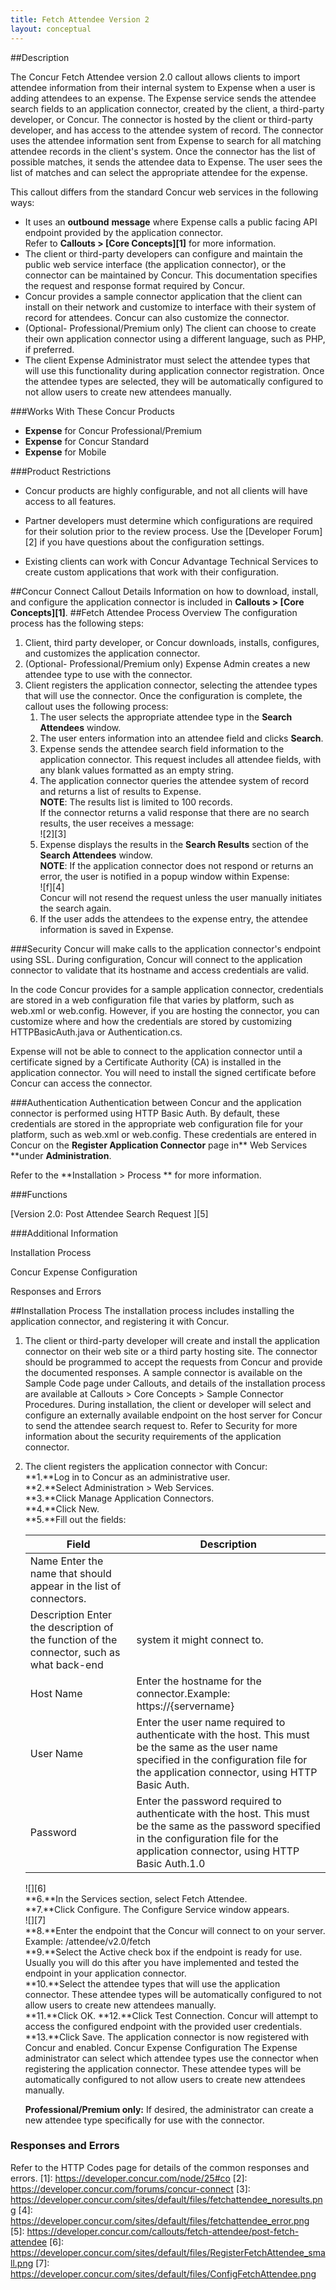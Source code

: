 ```yaml
---
title: Fetch Attendee Version 2
layout: conceptual
---
```







##Description    


The Concur Fetch Attendee version 2.0 callout allows clients to import attendee information from their internal system to Expense when a user is adding attendees to an expense. The Expense service sends the attendee search fields to an application connector, created by the client, a third-party developer, or Concur. The connector is hosted by the client or third-party developer, and has access to the attendee system of record. The connector uses the attendee information sent from Expense to search for all matching attendee records in the client's system. Once the connector has the list of possible matches, it sends the attendee data to Expense. The user sees the list of matches and can select the appropriate attendee for the expense.

This callout differs from the standard Concur web services in the following ways:

* It uses an **outbound** **message** where Expense calls a public facing API endpoint provided by the application connector.  
Refer to **Callouts > [Core Concepts][1]** for more information.
* The client or third-party developers can configure and maintain the public web service interface (the application connector), or the connector can be maintained by Concur. This documentation specifies the request and response format required by Concur.
* Concur provides a sample connector application that the client can install on their network and customize to interface with their system of record for attendees. Concur can also customize the connector.
* (Optional- Professional/Premium only) The client can choose to create their own application connector using a different language, such as PHP, if preferred.
* The client Expense Administrator must select the attendee types that will use this functionality during application connector registration. Once the attendee types are selected, they will be automatically configured to not allow users to create new attendees manually.
 
###Works With These Concur Products
* **Expense** for Concur Professional/Premium
* **Expense** for Concur Standard
* **Expense** for Mobile


###Product Restrictions    
* Concur products are highly configurable, and not all clients will have access to all features.

* Partner developers must determine which configurations are required for their solution prior to the review process. Use the [Developer Forum][2] if you have questions about the configuration settings.

* Existing clients can work with Concur Advantage Technical Services to create custom applications that work with their configuration.

 
##Concur Connect Callout Details 
  Information on how to download, install, and configure the application connector is included in **Callouts > [Core Concepts][1]**. 
##Fetch Attendee Process Overview 
  The configuration process has the following steps:

1. Client, third party developer, or Concur downloads, installs, configures, and customizes the application connector.
2. (Optional- Professional/Premium only) Expense Admin creates a new attendee type to use with the connector.
3. Client registers the application connector, selecting the attendee types that will use the connector.
Once the configuration is complete, the callout uses the following process:
	1. The user selects the appropriate attendee type in the **Search** **Attendees** window.
	2. The user enters information into an attendee field and clicks **Search**.
	3. Expense sends the attendee search field information to the application connector. This request includes all attendee fields, with any blank values formatted as an empty string.
	4. The application connector queries the attendee system of record and returns a list of results to Expense.  
**NOTE**: The results list is limited to 100 records.  
If the connector returns a valid response that there are no search results, the user receives a message:  
![2][3]
	5. Expense displays the results in the **Search Results** section of the **Search Attendees** window.  
**NOTE**: If the application connector does not respond or returns an error, the user is notified in a popup window within Expense:  
![f][4]  
Concur will not resend the request unless the user manually initiates the search again.
	6. If the user adds the attendees to the expense entry, the attendee information is saved in Expense.
 
###Security 
  Concur will make calls to the application connector's endpoint using SSL. During configuration, Concur will connect to the application connector to validate that its hostname and access credentials are valid.

In the code Concur provides for a sample application connector, credentials are stored in a web configuration file that varies by platform, such as web.xml or web.config. However, if you are hosting the connector, you can customize where and how the credentials are stored by customizing HTTPBasicAuth.java or Authentication.cs.

Expense will not be able to connect to the application connector until a certificate signed by a Certificate Authority (CA) is installed in the application connector. You will need to install the signed certificate before Concur can access the connector.

 
###Authentication 
  Authentication between Concur and the application connector is performed using HTTP Basic Auth. By default, these credentials are stored in the appropriate web configuration file for your platform, such as web.xml or web.config. These credentials are entered in Concur on the **Register Application Connector** page in** Web Services **under **Administration**.

Refer to the **Installation > Process ** for more information.


###Functions

[Version 2.0: Post Attendee Search Request ][5]

###Additional Information 

Installation Process


Concur Expense Configuration

Responses and Errors

##Installation Process
The installation process includes installing the application connector, and registering it with Concur.

1. The client or third-party developer will create and install the application connector on their web site or a third party hosting site. The connector should be programmed to accept the requests from Concur and provide the documented responses. A sample connector is available on the Sample Code page under Callouts, and details of the installation process are available at Callouts > Core Concepts > Sample Connector Procedures. During installation, the client or developer will select and configure an externally available endpoint on the host server for Concur to send the attendee search request to. Refer to Security for more information about the security requirements of the application connector.
2. The client registers the application connector with Concur:  
**1.**Log in to Concur as an administrative user.  
**2.**Select Administration > Web Services.  
**3.**Click Manage Application Connectors.  
**4.**Click New.  
**5.**Fill out the fields:

	|Field	|Description|
	|------|------------|
	|Name	Enter the name that should appear in the list of connectors.
	|Description	Enter the description of the function of the connector, such as what back-end 	|system it might connect to.
	|Host Name	|Enter the hostname for the connector.Example: https://{servername}|
	|User Name	|Enter the user name required to authenticate with the host. This must be the same as the user name specified in the configuration file for the application connector, using HTTP Basic Auth.|
	|Password	|Enter the password required to authenticate with the host. This must be the same as the password specified in the configuration file for the application connector, using HTTP Basic Auth.1.0|
	
	![][6]  
**6.**In the Services section, select Fetch Attendee.  
**7.**Click Configure. The Configure Service window appears.  
![][7]  
**8.**Enter the endpoint that the Concur will connect to on your server. Example: /attendee/v2.0/fetch  
**9.**Select the Active check box if the endpoint is ready for use. Usually you will do this after you have implemented and tested the endpoint in your application connector.  
**10.**Select the attendee types that will use the application connector. These attendee types will be automatically configured to not allow users to create new attendees manually.  
**11.**Click OK.
**12.**Click Test Connection. Concur will attempt to access the configured endpoint with the provided user credentials.
**13.**Click Save. The application connector is now registered with Concur and enabled.
Concur Expense Configuration
The Expense administrator can select which attendee types use the connector when registering the application connector. These attendee types will be automatically configured to not allow users to create new attendees manually.

	**Professional/Premium only:** If desired, the administrator can create a new attendee type specifically for use with the connector.

### Responses and Errors
Refer to the HTTP Codes page for details of the common responses and errors.
[1]: https://developer.concur.com/node/25#co
[2]: https://developer.concur.com/forums/concur-connect
[3]: https://developer.concur.com/sites/default/files/fetchattendee_noresults.png
[4]: https://developer.concur.com/sites/default/files/fetchattendee_error.png
[5]: https://developer.concur.com/callouts/fetch-attendee/post-fetch-attendee
[6]: https://developer.concur.com/sites/default/files/RegisterFetchAttendee_small.png
[7]: https://developer.concur.com/sites/default/files/ConfigFetchAttendee.png

